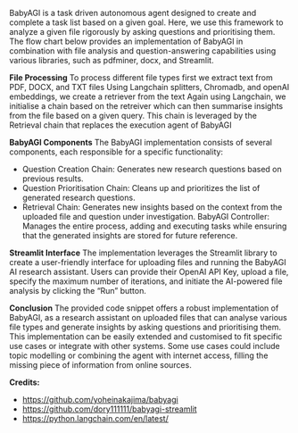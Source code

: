 BabyAGI is a task driven autonomous agent designed to create and complete a task list based on a given goal. Here, we use this framework to analyze a given file rigorously by asking questions and prioritising them. The flow chart below provides an implementation of BabyAGI in combination with file analysis and question-answering capabilities using various libraries, such as pdfminer, docx, and Streamlit.

**File Processing**
To process different file types first we extract text from PDF, DOCX, and TXT files
Using Langchain splitters, Chromadb, and openAI embeddings, we create a retriever from the text
Again using Langchain, we initialise a chain based on the retreiver which can then summarise insights from the file based on a given query. This chain is leveraged by the Retrieval chain that replaces the execution agent of BabyAGI

**BabyAGI Components**
The BabyAGI implementation consists of several components, each responsible for a specific functionality:
- Question Creation Chain: Generates new research questions based on previous results.
- Question Prioritisation Chain: Cleans up and prioritizes the list of generated research questions.
- Retrieval Chain: Generates new insights based on the context from the uploaded file and question under investigation.
BabyAGI Controller: Manages the entire process, adding and executing tasks while ensuring that the generated insights are stored for future reference.

**Streamlit Interface**
The implementation leverages the Streamlit library to create a user-friendly interface for uploading files and running the BabyAGI AI research assistant. Users can provide their OpenAI API Key, upload a file, specify the maximum number of iterations, and initiate the AI-powered file analysis by clicking the “Run” button.

**Conclusion**
The provided code snippet offers a robust implementation of BabyAGI, as a research assistant on uploaded files that can analyse various file types and generate insights by asking questions and prioritising them. This implementation can be easily extended and customised to fit specific use cases or integrate with other systems.
Some use cases could include topic modelling or combining the agent with internet access, filling the missing piece of information from online sources.

**Credits:**
- https://github.com/yoheinakajima/babyagi
- https://github.com/dory111111/babyagi-streamlit
- https://python.langchain.com/en/latest/
